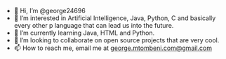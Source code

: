 - 👋 Hi, I’m @george24696
- 👀 I’m interested in Artificial Intelligence, Java, Python, C and basically every other p language that can lead us into the future.
- 🌱 I’m currently learning Java, HTML and Python.
- 💞️ I’m looking to collaborate on open source projects that are very cool.
- 📫 How to reach me, email me at george.mtombeni.com@gmail.com

<!---
george24696/george24696 is a ✨ special ✨ repository because its `README.md` (this file) appears on your GitHub profile.
You can click the Preview link to take a look at your changes.
--->
